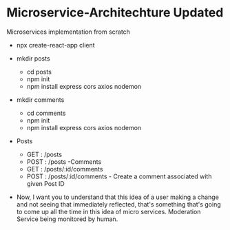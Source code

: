 # Microservice-Architechture Updated

Microservices implementation from scratch

- npx create-react-app client
- mkdir posts
    - cd posts
    - npm init
    - npm install express cors axios nodemon
- mkdir comments
    - cd comments
    - npm init
    - npm install express cors axios nodemon
- Posts
    - GET  : /posts
    - POST : /posts
-Comments
    - GET  : /posts/:id/comments
    - POST : /posts/:id/comments - Create a comment associated with given Post ID

- Now, I want you to understand that this idea of a user making a change and not seeing that immediately reflected, that's something that's going to come up all the time in this idea of micro services.
Moderation Service being monitored by human.



